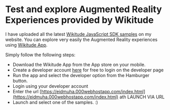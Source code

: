 # Test and explore Augmented Reality Experiences provided by Wikitude 
I have uploaded all the latest [Wikitude JavaScript SDK samples](https://github.com/Wikitude/wikitude-sdk-samples) on my website. You can explore very easily the Augmented Reality experiences using [Wikitude App](https://www.wikitude.com/app/).

Simply follow the following steps:

- Download the Wikitude App from the App store on your mobile. 
- Create a developer account [here](http://www.wikitude.com/developer/licenses?p_p_id=58&p_p_lifecycle=0&p_p_state=maximized&p_p_mode=view&p_p_col_id=column-1&p_p_col_pos=1&p_p_col_count=2&saveLastPath=0&_58_struts_action=%2Flogin%2Fcreate_account) for free to login on the developer page
- Run the app and select the developer option from the Hamburger button. 
- Login using your developer account
- Enter the url [https://eidmuha.000webhostapp.com/index.html](https://eidmuha.000webhostapp.com/index.html) ath LAUNCH VIA URL 
- Launch and select one of the samples. :)
